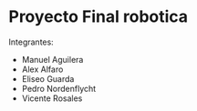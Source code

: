 # Proyecto Final robotica

Integrantes:
- Manuel Aguilera
- Alex Alfaro
- Eliseo Guarda
- Pedro Nordenflycht
- Vicente Rosales






